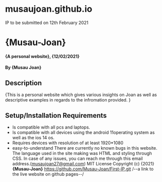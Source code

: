 # musaujoan.github.io
IP to be submitted on 12th February 2021
# {Musau-Joan}
#### {A personal website}, {12/02/2021}
#### By **{Musau Joan}**
## Description
{This is a personal website which gives various insights on Joan as well as descriptive examples in regards to the infromation provided. }
## Setup/Installation Requirements
* Is compatible with all pcs and laptops.
* Is compatible with all devices using the android 11operating system as well as the ios 14 os.
* Requires devices with resolution of at least 1920*1080
* easy-to-understand
There are currently no known bugs in this website.
The language used in the site making was HTML and styling through CSS.
In case of any issues, you can reach me through this email address.(musaujoan27@gmail.com)
MIT License
Copyright (c) {2021} **{Musau-Joan}**
https://github.com/Musau-Joan/First-IP.git /--a link to the live website on github pages--/
